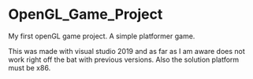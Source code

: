 # OpenGL_Game_Project

My first openGL game project. A simple platformer game.

This was made with visual studio 2019 and as far as I am aware does not work right off the bat with previous versions.
Also the solution platform must be x86.
